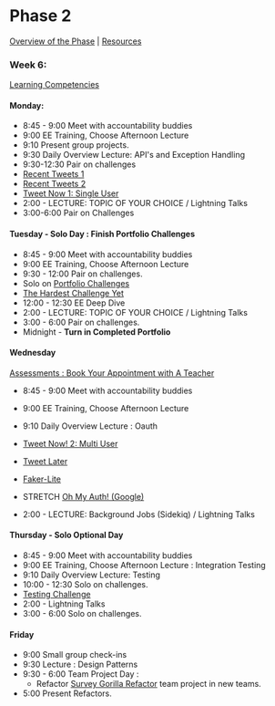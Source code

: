 # Phase 2

[Overview of the Phase](overview.md) | [Resources](resources.md)

### Week 6:

[Learning Competencies](learning-competencies/week-6-lc.md)

#### Monday:

* 8:45 - 9:00 Meet with accountability buddies
* 9:00  EE Training, Choose Afternoon Lecture
* 9:10 Present group projects.
* 9:30 Daily Overview Lecture: API's and Exception Handling
* 9:30-12:30 Pair on challenges
 * [Recent Tweets 1](../../../recent-tweets-1-challenge)
 * [Recent Tweets 2](../../../recent-tweets-2-challenge)
 * [Tweet Now 1: Single User](../../../tweet-now-1-single-user-challenge)
* 2:00 - LECTURE: TOPIC OF YOUR CHOICE / Lightning Talks
* 3:00-6:00 Pair on Challenges

#### Tuesday  - Solo Day : Finish Portfolio Challenges

* 8:45 - 9:00 Meet with accountability buddies
* 9:00  EE Training, Choose Afternoon Lecture
* 9:30 - 12:00 Pair on challenges.
 * Solo on [Portfolio Challenges](portfolio_challenges.md)
 * [The Hardest Challenge Yet](../../../the-hardest-challenge-yet-challenge)
* 12:00 - 12:30 EE Deep Dive
* 2:00 - LECTURE: TOPIC OF YOUR CHOICE / Lightning Talks
* 3:00 - 6:00 Pair on challenges.
* Midnight - **Turn in Completed Portfolio**

#### Wednesday

[Assessments : Book Your Appointment with A Teacher]()

* 8:45 - 9:00 Meet with accountability buddies
* 9:00  EE Training, Choose Afternoon Lecture
* 9:10 Daily Overview Lecture : Oauth
 * [Tweet Now! 2: Multi User](../../../tweet-now-2-multi-user-challenge)
 * [Tweet Later](../../../tweet-later-challenge)
 * [Faker-Lite](../../../faker-lite-challenge)
 * STRETCH [Oh My Auth! (Google)](../../../oh-my-auth-google-challenge)

* 2:00 - LECTURE: Background Jobs (Sidekiq) / Lightning Talks

#### Thursday  - Solo Optional Day

* 8:45 - 9:00 Meet with accountability buddies
* 9:00  EE Training, Choose Afternoon Lecture : Integration Testing
* 9:10 Daily Overview Lecture: Testing
* 10:00 - 12:30 Solo on challenges.
 * [Testing Challenge](../../../testing-challenge)
* 2:00 - Lightning Talks
* 3:00 - 6:00 Solo on challenges.

#### Friday

* 9:00 Small group check-ins
* 9:30 Lecture : Design Patterns
* 9:30 - 6:00 Team Project Day :
  * Refactor [Survey Gorilla Refactor]() team project in new teams.
* 5:00 Present Refactors.

